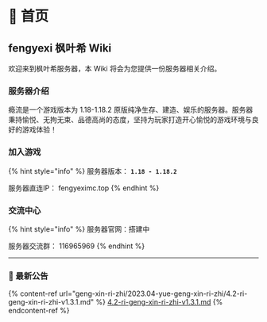 # 📃 首页

## fengyexi 枫叶希 Wiki

欢迎来到枫叶希服务器，本 Wiki 将会为您提供一份服务器相关介绍。

### 服务器介绍

瘾流是一个游戏版本为 1.18-1.18.2 原版纯净生存、建造、娱乐的服务器。服务器秉持愉悦、无拘无束、品德高尚的态度，坚持为玩家打造开心愉悦的游戏环境与良好的游戏体验！

### 加入游戏

{% hint style="info" %}
服务器版本： **`1.18 - 1.18.2`**

服务器直连IP： fengyeximc.top
{% endhint %}

### 交流中心

{% hint style="info" %}
服务器官网：搭建中

服务器交流群： 116965969
{% endhint %}

***

### 📔 最新公告

{% content-ref url="geng-xin-ri-zhi/2023.04-yue-geng-xin-ri-zhi/4.2-ri-geng-xin-ri-zhi-v1.3.1.md" %}
[4.2-ri-geng-xin-ri-zhi-v1.3.1.md](geng-xin-ri-zhi/2023.04-yue-geng-xin-ri-zhi/4.2-ri-geng-xin-ri-zhi-v1.3.1.md)
{% endcontent-ref %}
